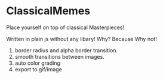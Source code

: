 # ClassicalMemes

Place yourself on top of classical Masterpieces!

Written in plain js without any libary! Why? Because Why not!

1. border radius and alpha border transition.
2. smooth transitions between images.
3. auto color grading
5. export to gif/image

